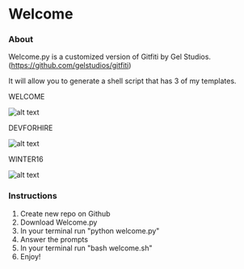 # Welcome

### About

Welcome.py is a customized version of Gitfiti by Gel Studios. (https://github.com/gelstudios/gitfiti)

It will allow you to generate a shell script that has 3 of my templates.

WELCOME

![alt text](http://imgur.com/W31Fy0L.jpg)

DEVFORHIRE

![alt text](http://imgur.com/eC5etrb.jpg)

WINTER16

![alt text](http://imgur.com/eM3rkv8.jpg)

### Instructions
1. Create new repo on Github
2. Download Welcome.py
3. In your terminal run "python welcome.py"
4. Answer the prompts
5. In your terminal run "bash welcome.sh"
6. Enjoy!
